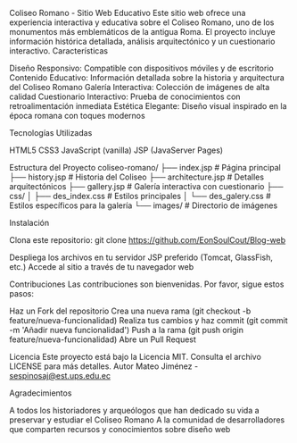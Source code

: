 Coliseo Romano - Sitio Web Educativo
Este sitio web ofrece una experiencia interactiva y educativa sobre el Coliseo Romano, uno de los monumentos más emblemáticos de la antigua Roma. El proyecto incluye información histórica detallada, análisis arquitectónico y un cuestionario interactivo.
Características

Diseño Responsivo: Compatible con dispositivos móviles y de escritorio
Contenido Educativo: Información detallada sobre la historia y arquitectura del Coliseo Romano
Galería Interactiva: Colección de imágenes de alta calidad
Cuestionario Interactivo: Prueba de conocimientos con retroalimentación inmediata
Estética Elegante: Diseño visual inspirado en la época romana con toques modernos


Tecnologías Utilizadas

HTML5
CSS3
JavaScript (vanilla)
JSP (JavaServer Pages)

Estructura del Proyecto
coliseo-romano/
├── index.jsp          # Página principal
├── history.jsp        # Historia del Coliseo
├── architecture.jsp   # Detalles arquitectónicos
├── gallery.jsp        # Galería interactiva con cuestionario
├── css/
│   ├── des_index.css  # Estilos principales
│   └── des_galery.css # Estilos específicos para la galería
└── images/           # Directorio de imágenes


Instalación

Clona este repositorio:
git clone https://github.com/EonSoulCout/Blog-web

Despliega los archivos en tu servidor JSP preferido (Tomcat, GlassFish, etc.)
Accede al sitio a través de tu navegador web

Contribuciones
Las contribuciones son bienvenidas. Por favor, sigue estos pasos:

Haz un Fork del repositorio
Crea una nueva rama (git checkout -b feature/nueva-funcionalidad)
Realiza tus cambios y haz commit (git commit -m 'Añadir nueva funcionalidad')
Push a la rama (git push origin feature/nueva-funcionalidad)
Abre un Pull Request


Licencia
Este proyecto está bajo la Licencia MIT. Consulta el archivo LICENSE para más detalles.
Autor
Mateo Jiménez - sespinosaj@est.ups.edu.ec


Agradecimientos

A todos los historiadores y arqueólogos que han dedicado su vida a preservar y estudiar el Coliseo Romano
A la comunidad de desarrolladores que comparten recursos y conocimientos sobre diseño web
